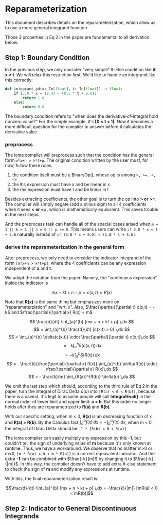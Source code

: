 # Reparameterization

This document describes details on the reparameterization, which allow us to use a more general integrand function.

Those 3 properties in Eq.2 in the paper are fundamental to all derivation below.

## Step 1: Boundary Condition

In the previous step, we only consider "very simple" If-Else condition like **if x < t**. We will relax this restriction first. We'd like to handle an integrand like this correctly:

```python
def integrand_pd(x: In[float], t: In[float]) -> float:
    if (3.0 * x + 12.4) < (0.5 * t + 5.6):
        return 1.0
    else:
        return 0.0
```

The boundary condition refers to "when does the derivative-of-integral hold nonzero value?" For the simple example, it's **[0 < t < 1]**. Now it becomes a more difficult question for the compiler to answer before it
calculates the derviative value.

### preprocess

The loma compiler will preprocess such that the condition has the general form `m*x+n > k*t+p`. The original condition written by the user must, for now, follow these rules:

1. the condition itself must be a BinaryOp(), whose op is among `>, >=, <, <=`
2. the lhs expression must have x and be linear in x
3. the rhs expression must have t and be linear in t

Besides extracting coefficients, the other goal is to turn the op into **> or >=**.
The compiler will simply negate (add a minus sign) to all 4 coefficients when it sees **< or <=**, which is mathematically equivalent. This saves trouble in the next steps.

And the preprocess task can handle all of the special cases arised when
`m = 1 || k = 1 || n = 0 || p == 0`. This means users can write `if 3.0 * x < t + 5.6` naturally instead of `if (3.0 * x + 0.0) < (1.0 * t + 5.6)`.

### derive the reparameterization in the general form

After preprocess, we only need to consider the indicator integrand of the form `[m*x+n > k*t+p]`, where the 4 coefficients can be any expression independent of **x** and **t**.

We adopt the notation from the paper. Namely, the "continuous expression" inside the indicator is

$$mx-kt+n-p = c(x,t) = R(x)$$

Note that **R(x)** is the same thing but emphasizes more on "reparameterziation" and "wrt. x". Also, $\frac{\partial}{\partial t} c(x,t) = -k$ and $\frac{\partial}{\partial x} R(x) = m$

$$ \frac{d}{dt} \int_{a}^{b} [mx + n > kt + p] \,dx $$
$$ = \int_{a}^{b} \frac{d}{dt} [c(x,t) > 0] \,dx $$
$$ = \int_{a}^{b} \delta(c(x,t)) \cdot \frac{\partial}{\partial t} c(x,t)\,dx $$
$$ = -k \int_{a}^{b} \delta(c(x,t)) \,dx $$
$$ = -k \int_{a}^{b} \delta(R(x)) \,dx $$
$$ = - \frac{k}{\frac{\partial}{\partial x} R(x)} \int_{a}^{b} \delta(R(x)) \cdot \frac{\partial}{\partial x} R(x)\,dx $$
$$ = - \frac{k}{m} \int_{R(a)}^{R(b)} \delta(u) \,du $$

We omit the last step which should, according to the third rule of Eq 2 in the paper, turn the integral of Dirac Delta $\delta(u)$ into `[R(a) < 0 < R(b)]`, because there is a caveat. It's legit to assume people will call **IntegralEval()** in the normal order of lower limit and upper limit: **a < b**. But this order no longer holds after they are reparametrized to **R(a)** and **R(b)**.

With our specific setting, when m < 0, **R(x)** is an decreasing function of x and **R(a) > R(b)**. By the Calculus fact $\int_{a}^{b} f(x) \,dx = -\int_{b}^{a} f(x) \,dx$, when m < 0, the integral of Dirac Delta should be `-1 * [R(b) < 0 < R(a)]`

The loma compiler can easily multiply any expression by this **-1**, but couldn't tell the sign of underlying value of **m** because it's only known at runtime. Thus, we have a workaround. We observe that no matter m>0 or m<0, `[m * R(a) < 0 < m * R(a)]` is a correct equavalent indicator. And the extra **-1** can be combined with $\frac{-k}{m}$ by changing it to $\frac{-k}{|m|}$. In this way, the compiler doesn't have to add extra if-else statement to check the sign of **m** and modify any expressions at runtime.

With this, the final reparameterization result is:

$$\frac{d}{dt} \int_{a}^{b} [mx + n > kt + p] \,dx = -\frac{k}{|m|} [mR(a) < 0 < mR(b)]$$

## Step 2: Indicator to General Discontinuous Integrands

